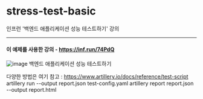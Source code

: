 # stress-test-basic
인프런 '백엔드 애플리케이션 성능 테스트하기' 강의

---

#### 이 예제를 사용한 강의 - https://inf.run/74PdQ
![image](https://cdn.inflearn.com/public/courses/332441/cover/376b2d69-cd5d-4fda-8636-55f37a34f8c4/332441.png)
백엔드 애플리케이션 성능 테스트하기

다양한 방법은 여기 참고  : https://www.artillery.io/docs/reference/test-script
artillery run --output report.json  test-config.yaml
artillery report report.json --output report.html   